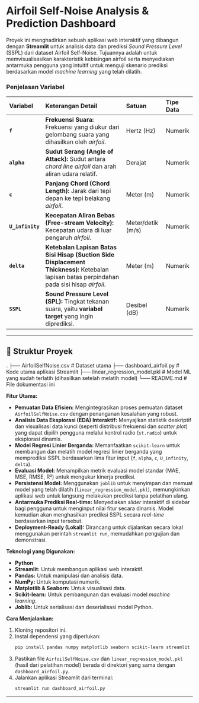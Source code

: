 # Airfoil Self-Noise Analysis & Prediction Dashboard

Proyek ini menghadirkan sebuah aplikasi web interaktif yang dibangun dengan **Streamlit** untuk analisis data dan prediksi *Sound Pressure Level* (SSPL) dari dataset Airfoil Self-Noise. Tujuannya adalah untuk memvisualisasikan karakteristik kebisingan airfoil serta menyediakan antarmuka pengguna yang intuitif untuk menguji skenario prediksi berdasarkan model *machine learning* yang telah dilatih.

### Penjelasan Variabel

| Variabel       | Keterangan Detail                                                                 | Satuan            | Tipe Data |
| :------------- | :-------------------------------------------------------------------------------- | :---------------- | :-------- |
| **`f`** | **Frekuensi Suara:** Frekuensi yang diukur dari gelombang suara yang dihasilkan oleh *airfoil*. | Hertz (Hz)        | Numerik   |
| **`alpha`** | **Sudut Serang (Angle of Attack):** Sudut antara *chord line* *airfoil* dan arah aliran udara relatif. | Derajat           | Numerik   |
| **`c`** | **Panjang Chord (Chord Length):** Jarak dari tepi depan ke tepi belakang *airfoil*.          | Meter (m)         | Numerik   |
| **`U_infinity`** | **Kecepatan Aliran Bebas (Free-stream Velocity):** Kecepatan udara di luar pengaruh *airfoil*. | Meter/detik (m/s) | Numerik   |
| **`delta`** | **Ketebalan Lapisan Batas Sisi Hisap (Suction Side Displacement Thickness):** Ketebalan lapisan batas perpindahan pada sisi hisap *airfoil*. | Meter (m)         | Numerik   |
| **`SSPL`** | **Sound Pressure Level (SPL):** Tingkat tekanan suara, yaitu **variabel target** yang ingin diprediksi. | Desibel (dB)      | Numerik   |

---
## 📂 Struktur Proyek

.
├── AirfoilSelfNoise.csv        # Dataset utama
├── dashboard_airfoil.py        # Kode utama aplikasi Streamlit
├── linear_regression_model.pkl # Model ML yang sudah terlatih (dihasilkan setelah melatih model)
└── README.md                   # File dokumentasi ini

**Fitur Utama:**

* **Pemuatan Data Efisien:** Mengintegrasikan proses pemuatan dataset `AirfoilSelfNoise.csv` dengan penanganan kesalahan yang robust.
* **Analisis Data Eksplorasi (EDA) Interaktif:** Menyajikan statistik deskriptif dan visualisasi data kunci (seperti distribusi frekuensi dan *scatter plot*) yang dapat dipilih pengguna melalui kontrol radio (`st.radio`) untuk eksplorasi dinamis.
* **Model Regresi Linier Berganda:** Memanfaatkan `scikit-learn` untuk membangun dan melatih model regresi linier berganda yang memprediksi SSPL berdasarkan lima fitur input (`f`, `alpha`, `c`, `U_infinity`, `delta`).
* **Evaluasi Model:** Menampilkan metrik evaluasi model standar (MAE, MSE, RMSE, R²) untuk mengukur kinerja prediksi.
* **Persistensi Model:** Menggunakan `joblib` untuk menyimpan dan memuat model yang telah dilatih (`linear_regression_model.pkl`), memungkinkan aplikasi web untuk langsung melakukan prediksi tanpa pelatihan ulang.
* **Antarmuka Prediksi Real-time:** Menyediakan *slider* interaktif di sidebar bagi pengguna untuk menginput nilai fitur secara dinamis. Model kemudian akan menghasilkan prediksi SSPL secara *real-time* berdasarkan input tersebut.
* **Deployment-Ready (Lokal):** Dirancang untuk dijalankan secara lokal menggunakan perintah `streamlit run`, memudahkan pengujian dan demonstrasi.

**Teknologi yang Digunakan:**

* **Python**
* **Streamlit:** Untuk membangun aplikasi web interaktif.
* **Pandas:** Untuk manipulasi dan analisis data.
* **NumPy:** Untuk komputasi numerik.
* **Matplotlib & Seaborn:** Untuk visualisasi data.
* **Scikit-learn:** Untuk pembangunan dan evaluasi model *machine learning*.
* **Joblib:** Untuk serialisasi dan deserialisasi model Python.

**Cara Menjalankan:**

1.  Kloning repositori ini.
2.  Instal dependensi yang diperlukan:
    ```bash
    pip install pandas numpy matplotlib seaborn scikit-learn streamlit joblib
    ```
3.  Pastikan file `AirfoilSelfNoise.csv` dan `linear_regression_model.pkl` (hasil dari pelatihan model) berada di direktori yang sama dengan `dashboard_airfoil.py`.
4.  Jalankan aplikasi Streamlit dari terminal:
    ```bash
    streamlit run dashboard_airfoil.py
    ```

---